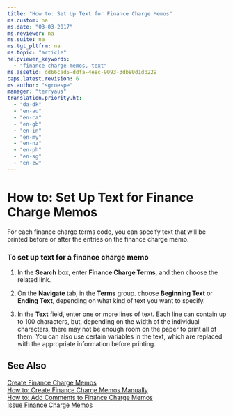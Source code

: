 ```yaml
---
title: "How to: Set Up Text for Finance Charge Memos"
ms.custom: na
ms.date: "03-03-2017"
ms.reviewer: na
ms.suite: na
ms.tgt_pltfrm: na
ms.topic: "article"
helpviewer_keywords: 
  - "finance charge memos, text"
ms.assetid: dd66cad5-ddfa-4e8c-9093-3db80d1db229
caps.latest.revision: 6
ms.author: "sgroespe"
manager: "terryaus"
translation.priority.ht: 
  - "da-dk"
  - "en-au"
  - "en-ca"
  - "en-gb"
  - "en-in"
  - "en-my"
  - "en-nz"
  - "en-ph"
  - "en-sg"
  - "en-zw"
---
```

# How to: Set Up Text for Finance Charge Memos
For each finance charge terms code, you can specify text that will be printed before or after the entries on the finance charge memo.  
  
### To set up text for a finance charge memo  
  
1.  In the **Search** box, enter **Finance Charge Terms**, and then choose the related link.  
  
2.  On the **Navigate** tab, in the **Terms** group. choose **Beginning Text** or **Ending Text**, depending on what kind of text you want to specify.  
  
3.  In the **Text** field, enter one or more lines of text. Each line can contain up to 100 characters, but, depending on the width of the individual characters, there may not be enough room on the paper to print all of them. You can also use certain variables in the text, which are replaced with the appropriate information before printing.  
  
## See Also  
 [Create Finance Charge Memos](../Finance/-$-b_191-create-finance-charge-memos-$-.md)   
 [How to: Create Finance Charge Memos Manually](../Finance/how-to-create-finance-charge-memos-manually.md)   
 [How to: Add Comments to Finance Charge Memos](../Finance/how-to-add-comments-to-finance-charge-memos.md)   
 [Issue Finance Charge Memos](../Finance/-$-b_193-issue-finance-charge-memos-$-.md)
